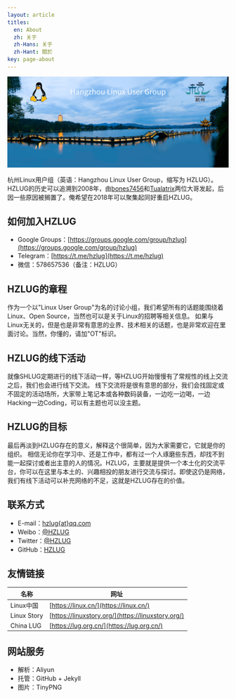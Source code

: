 ```yaml
---
layout: article
titles:
  en: About
  zh: 关于
  zh-Hans: 关于
  zh-Hant: 關於
key: page-about
---
```


![](/assets/hzlug.png)

杭州Linux用户组（英语：Hangzhou Linux User Group，缩写为 HZLUG）。HZLUG的历史可以追溯到2008年，由[bones7456](https://luy.li/)和[Tualatrix](https://imtx.me/)两位大哥发起，后因一些原因被搁置了。俺希望在2018年可以聚集起同好重启HZLUG。

## 如何加入HZLUG

- Google Groups：[https://groups.google.com/group/hzlug](https://groups.google.com/group/hzlug)
- Telegram：[https://t.me/hzlug](https://t.me/hzlug)
- 微信：578657536（备注：HZLUG）

## HZLUG的章程

作为一个以"Linux User Group"为名的讨论小组，我们希望所有的话题能围绕着Linux、Open Source，当然也可以是关于Linux的招聘等相关信息。
如果与Linux无关的，但是也是非常有意思的业界、技术相关的话题，也是非常欢迎在里面讨论。当然，你懂的，请加"OT"标识。

## HZLUG的线下活动

就像SHLUG定期进行的线下活动一样，等HZLUG开始慢慢有了常规性的线上交流之后，我们也会进行线下交流。
线下交流将是很有意思的部分，我们会找固定或不固定的活动场所，大家带上笔记本或各种数码装备，一边吃一边喝，一边Hacking一边Coding，可以有主题也可以没主题。

## HZLUG的目标

最后再淡到HZLUG存在的意义，解释这个很简单，因为大家需要它，它就是你的组织。
相信无论你在学习中、还是工作中，都有过一个人琢磨些东西，却找不到能一起探讨或者出主意的人的情况。HZLUG，主要就是提供一个本土化的交流平台，你可以在这里与本土的、兴趣相投的朋友进行交流与探讨。即使这仍是网络，我们有线下活动可以补充网络的不足，这就是HZLUG存在的价值。

## 联系方式

- E-mail：[hzlug{at}qq.com](mailto:hzlug@qq.com)
- Weibo：[@HZLUG](https://weibo.com/hzlug)
- Twitter：[@HZLUG](https://twitter.com/hangzhoulug)
- GitHub：[HZLUG](https://github.com/hzlug)

## 友情链接

| 名称 | 网址 |
|-----|-----|
|Linux中国|[https://linux.cn/](https://linux.cn/)|
|Linux Story|[https://linuxstory.org/](https://linuxstory.org/)|
|China LUG|[https://lug.org.cn/](https://lug.org.cn/)|

## 网站服务

- 解析：Aliyun
- 托管：GitHub + Jekyll
- 图片：TinyPNG